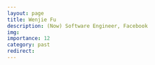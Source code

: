 ```yaml
---
layout: page
title: Wenjie Fu
description: (Now) Software Engineer, Facebook
img: 
importance: 12
category: past
redirect: 
---
```

